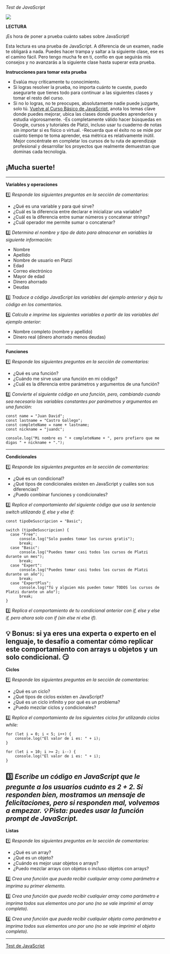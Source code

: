 _Test de JavaScript_

![](https://static.platzi.com/media/achievements/practico-javascript_badge-fb533fa5-73c8-4f75-9d81-0294d9013ab5.png)

**LECTURA**

¡Es hora de poner a prueba cuánto sabes sobre JavaScript!

Esta lectura es una prueba de JavaScript. A diferencia de un examen, nadie te obligará a nada. Puedes hacer trampa y saltar a la siguiente clase, ese es el camino fácil. Pero tengo mucha fe en ti, confío en que seguirás mis consejos y no avanzarás a la siguiente clase hasta superar esta prueba.

**Instrucciones para tomar esta prueba**

- Evalúa muy críticamente tu conocimiento.
- Si logras resolver la prueba, no importa cuánto te cueste, puedo asegurarte que tienes todo para continuar a las siguientes clases y tomar el resto del curso.
- Si no lo logras, no te preocupes, absolutamente nadie puede juzgarte, solo tú. [Vuelve al Curso Básico de JavaScript](https://platzi.com/cursos/basico-javascript/), anota los temas clave donde puedes mejorar, ubica las clases donde puedes aprenderlos y estudia vigorosamente.
-Es completamente válido hacer búsquedas en Google, cursos y tutoriales de Platzi, incluso usar tu cuaderno de notas sin importar si es físico o virtual.
-Recuerda que el éxito no se mide por cuánto tiempo te toma aprender, esa métrica es relativamente inútil. Mejor concéntrate en completar los cursos de tu ruta de aprendizaje profesional y desarrollar los proyectos que realmente demuestran que dominas cada tecnología.

¡Mucha suerte!
----------------------------------------------------------------
----------------------------------------------------------------
**Variables y operaciones**

1️⃣ *Responde las siguientes preguntas en la sección de comentarios:*

- ¿Qué es una variable y para qué sirve?
- ¿Cuál es la diferencia entre declarar e inicializar una variable?
- ¿Cuál es la diferencia entre sumar números y concatenar strings?
- ¿Cuál operador me permite sumar o concatenar?

2️⃣ *Determina el nombre y tipo de dato para almacenar en variables la siguiente información:*

- Nombre
- Apellido
- Nombre de usuario en Platzi
- Edad
- Correo electrónico
- Mayor de edad
- Dinero ahorrado
- Deudas

3️⃣ *Traduce a código JavaScript las variables del ejemplo anterior y deja tu código en los comentarios.*

4️⃣ *Calcula e imprime las siguientes variables a partir de las variables del ejemplo anterior:*

- Nombre completo (nombre y apellido)
- Dinero real (dinero ahorrado menos deudas)

----------------------------------------------------------------
**Funciones**

1️⃣ *Responde las siguientes preguntas en la sección de comentarios:*

- ¿Qué es una función?
- ¿Cuándo me sirve usar una función en mi código?
- ¿Cuál es la diferencia entre parámetros y argumentos de una función?

2️⃣ *Convierte el siguiente código en una función, pero, cambiando cuando sea necesario las variables constantes por parámetros y argumentos en una función:*

``const name = "Juan David";`` <br>
``const lastname = "Castro Gallego";`` <br>
``const completeName = name + lastname;`` <br>
``const nickname = "juandc";`` <br>
`` `` <br>
``console.log("Mi nombre es " + completeName + ", pero prefiero que me digas " + nickname + ".");`` <br>

----------------------------------------------------------------
**Condicionales**

1️⃣ *Responde las siguientes preguntas en la sección de comentarios:*

- ¿Qué es un condicional?
- ¿Qué tipos de condicionales existen en JavaScript y cuáles son sus diferencias?
- ¿Puedo combinar funciones y condicionales?

2️⃣ *Replica el comportamiento del siguiente código que usa la sentencia switch utilizando if, else y else if:*

``const tipoDeSuscripcion = "Basic"; ``<br>
`` `` <br>
``switch (tipoDeSuscripcion) { ``<br>
``   case "Free": ``<br>
``       console.log("Solo puedes tomar los cursos gratis"); ``<br>
``       break; ``<br>
``   case "Basic": ``<br>
``       console.log("Puedes tomar casi todos los cursos de Platzi durante un mes"); ``<br>
``       break; ``<br>
``   case "Expert": ``<br>
``       console.log("Puedes tomar casi todos los cursos de Platzi durante un año"); ``<br>
``       break; ``<br>
``   case "ExpertPlus": ``<br>
``       console.log("Tú y alguien más pueden tomar TODOS los cursos de Platzi durante un año"); ``<br>
``       break; ``<br>
``} ``<br>

3️⃣ *Replica el comportamiento de tu condicional anterior con if, else y else if, pero ahora solo con if (sin else ni else if).*

💡 Bonus: si ya eres una experta o experto en el lenguaje, te desafío a comentar cómo replicar este comportamiento con arrays u objetos y un solo condicional. 😏
----------------------------------------------------------------
**Ciclos**

1️⃣ *Responde las siguientes preguntas en la sección de comentarios:*

- ¿Qué es un ciclo?
- ¿Qué tipos de ciclos existen en JavaScript?
- ¿Qué es un ciclo infinito y por qué es un problema?
- ¿Puedo mezclar ciclos y condicionales?

2️⃣ *Replica el comportamiento de los siguientes ciclos for utilizando ciclos while:*

``for (let i = 0; i < 5; i++) {`` <br>
``    console.log("El valor de i es: " + i);`` <br>
``}`` <br>
`` `` <br>
``for (let i = 10; i >= 2; i--) {`` <br>
``    console.log("El valor de i es: " + i);`` <br>
``}`` <br>

3️⃣ *Escribe un código en JavaScript que le pregunte a los usuarios cuánto es 2 + 2. Si responden bien, mostramos un mensaje de felicitaciones, pero si responden mal, volvemos a empezar.
💡 Pista: puedes usar la función prompt de JavaScript.*
----------------------------------------------------------------
**Listas**

1️⃣ *Responde las siguientes preguntas en la sección de comentarios:*

- ¿Qué es un array?
- ¿Qué es un objeto?
- ¿Cuándo es mejor usar objetos o arrays?
- ¿Puedo mezclar arrays con objetos o incluso objetos con arrays?

2️⃣ *Crea una función que pueda recibir cualquier array como parámetro e imprima su primer elemento.*

3️⃣ *Crea una función que pueda recibir cualquier array como parámetro e imprima todos sus elementos uno por uno (no se vale imprimir el array completo).*

4️⃣ *Crea una función que pueda recibir cualquier objeto como parámetro e imprima todos sus elementos uno por uno (no se vale imprimir el objeto completo).*

------------------------------------------------------------------------------------------------

[Test de JavaScript](https://platzi.com/clases/3271-javascript-practico/51004-test-de-javascript/)




